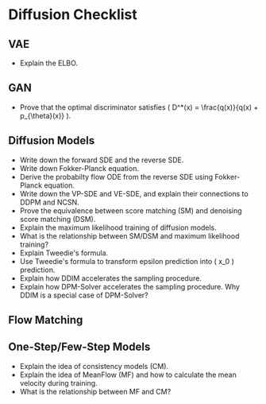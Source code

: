 # Diffusion Checklist

## VAE
- Explain the ELBO.

## GAN
- Prove that the optimal discriminator satisfies \( D^*(x) = \frac{q(x)}{q(x) + p_{\theta}(x)} \).

## Diffusion Models
- Write down the forward SDE and the reverse SDE.
- Write down Fokker-Planck equation.
- Derive the probabilty flow ODE from the reverse SDE using Fokker-Planck equation.
- Write down the VP-SDE and VE-SDE, and explain their connections to DDPM and NCSN.
- Prove the equivalence between score matching (SM) and denoising score matching (DSM).
- Explain the maximum likelihood training of diffusion models.
- What is the relationship between SM/DSM and maximum likelihood training?
- Explain Tweedie's formula.
- Use Tweedie's formula to transform epsilon prediction into \( x_0 \) prediction.
- Explain how DDIM accelerates the sampling procedure.
- Explain how DPM-Solver accelerates the sampling procedure. Why DDIM is a special case of DPM-Solver?


## Flow Matching

## One-Step/Few-Step Models
- Explain the idea of consistency models (CM).
- Explain the idea of MeanFlow (MF) and how to calculate the mean velocity during training.
- What is the relationship between MF and CM?